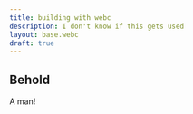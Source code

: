 ```yaml
---
title: building with webc
description: I don't know if this gets used
layout: base.webc
draft: true
---
```


## Behold

A man!
<postlist />
